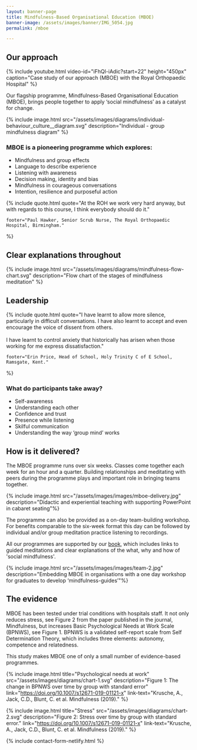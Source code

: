 ```yaml
---
layout: banner-page
title: Mindfulness-Based Organisational Education (MBOE)
banner-image: /assets/images/banner/IMG_5054.jpg
permalink: /mboe

---
```

## Our approach

{% include youtube.html 
	video-id="iFhQl-iAdic?start=22" height="450px"
	caption="Case study of our approach (MBOE) with the Royal Orthopaedic Hospital" %}

Our flagship programme, Mindfulness-Based Organisational Education (MBOE), brings people together to apply ‘social mindfulness’ as a catalyst for change.

{% include image.html
	src="/assets/images/diagrams/individual-behaviour_culture__diagram.svg"
	description="Individual - group mindfulness diagram"
%}

### MBOE is a pioneering programme which explores:

* Mindfulness and group effects
* Language to describe experience
* Listening with awareness
* Decision making, identity and bias
* Mindfulness in courageous conversations
* Intention, resilience and purposeful action


{% include quote.html
	quote="At the ROH we work very hard anyway, but with regards to this course, I think everybody should do it."
	
	footer="Paul Hawker, Senior Scrub Nurse, The Royal Orthopaedic Hospital, Birmingham."
%}

## Clear explanations throughout

{% include image.html
	src="/assets/images/diagrams/mindfulness-flow-chart.svg"
	description="Flow chart of the stages of mindfulness meditation"
%}


## Leadership

{% include quote.html
	quote="I have learnt to allow more silence, particularly in difficult conversations. I have also learnt to accept and even encourage the voice of dissent from others. 
	<br>
	<br>
	I have learnt to control anxiety that historically has arisen when those working for me express dissatisfaction."

	footer="Erin Price, Head of School, Holy Trinity C of E School, Ramsgate, Kent."
%}

### What do participants take away?
* Self-awareness
* Understanding each other
* Confidence and trust
* Presence while listening
* Skilful communication
* Understanding the way &lsquo;group mind&rsquo; works


## How is it delivered?

The MBOE programme runs over six weeks. Classes come together each week for an hour and a quarter. Building relationships and meditating with peers during the programme plays and important role in bringing teams together.

{% include image.html
	src="/assets/images/images/mboe-delivery.jpg"
	description="Didactic and experiential teaching with supporting PowerPoint in cabaret seating"%}

The programme can also be provided as a on-day team-building workshop. For benefits comparable to the six-week format this day can be followed by individual and/or group meditation practice listening to recordings. 

All our programmes are supported by our [book][1], which includes links to guided meditations and clear explanations of the what, why and how of 'social mindfulness'.

{% include image.html
	src="/assets/images/images/team-2.jpg"
	description="Embedding MBOE in organisations with a one day workshop for graduates to develop &lsquo;mindfulness-guides&rsquo;"%}

## The evidence

MBOE has been tested under trial conditions with hospitals staff. It not only reduces stress, see Figure 2 from the paper published in the journal, Mindfulness, but increases Basic Psychological Needs at Work Scale (BPNWS), see Figure 1. BPNWS is a validated self-report scale from Self Determination Theory, which includes three elements: autonomy, competence and relatedness. 

This study makes MBOE one of only a small number of evidence-based programmes.

{% include image.html title="Psychological needs at work" 
	src="/assets/images/diagrams/chart-1.svg" 
	description="Figure 1: The change in BPNWS over time by group with standard error"
	link="https://doi.org/10.1007/s12671-019-01121-x"
	link-text="Krusche, A., Jack, C.D., Blunt, C. et al. Mindfulness (2019)."
%}

{% include image.html title="Stress" 
	src="/assets/images/diagrams/chart-2.svg" 
	description="Figure 2: Stress over time by group with standard error."
	link="https://doi.org/10.1007/s12671-019-01121-x"
	link-text="Krusche, A., Jack, C.D., Blunt, C. et al. Mindfulness (2019)."
%}

{% include contact-form-netlify.html %} 

[1]: /social-mindfulness
